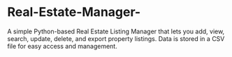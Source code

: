 # Real-Estate-Manager-
A simple Python-based Real Estate Listing Manager that lets you add, view, search, update, delete, and export property listings. Data is stored in a CSV file for easy access and management.
